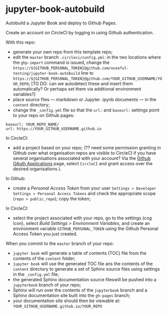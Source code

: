 # jupyter-book-autobuild
Autobuild a Jupyter Book and deploy to Github Pages.


Create an account on CircleCI by logging in using Github authentication.

With this repo:

- generate your own repo from this template repo;
- edit the `master` branch `.circleci/config.yml`: in the two locations where the `ghp-import` command is issued, change the `https://${GITHUB_PERSONAL_TOKEN}@github.com/ouseful-testing/jupyter-book-autobuild` line to `https://${GITHUB_PERSONAL_TOKEN}@github.com/YOUR_GITHUB_USERNAME/YOUR_REPO`; [TO DO: can we autodetect these and insert them automatically? Or perhaps set them via additional environment variables?]
- place source files — markdown or Jupyter .ipynb documents — in the `content` directory;
- change the `_config.yml` file so that the `url:` and `baseurl:` settings point to your repo on Github pages:

```
baseurl: YOUR_REPO_NAME/
url: https://YOUR_GITHUB_USERNAME.github.io 
```

In CircleCI:

- add a project based on your repo; (?? need some permission granting in Github over what organisation repos are visible to CircleCI if you have several organisations associated with your account? Via the [Github OAuth Applications](https://github.com/settings/connections/applications/) page, select `CircleCI` and grant access over the desired organisations ).

In Github:

- create a *Personal Access Token* from your user `Settings > Developer Settings > Personal Access Tokens` and check the appropriate scope (`repo > public_repo`); copy the token;

In CircleCI:

- select the project associated with your repo, go to the settings (cog icon), select *Build Settings > Environment Variables*, and create an environment variable `GITHUB_PERSONAL_TOKEN` using the Github Personal Access Token you just created.

When you commit to the `master` branch of your repo:

- `jupyter book` will generate a table of contents (TOC) file from the contents of the `content` folder;
- `jupyter book` will use the generated TOC file ans the contents of the `content` directory to generate a set of Sphinx source files using settings in the `_config.yml` file;
- the generated Sphinx documentation source fileswill be pushed into a `jupyterbook` branch of your repo;
- Sphinx will run over the contents of the `jupyterbook` branch and a Sphinx documentation site built into the `gh-pages` branch;
- your documentation site should then be viewable at: `YOUR_GITHUB_USERNAME.github.io/YOUR_REPO`

